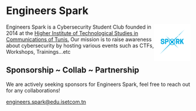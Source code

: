 # Engineers Spark

<a href="https://www.facebook.com/engineers.spark" target="_blank" rel="noopener noreferrer">
  <img width="100" src="https://raw.githubusercontent.com/Engineers-Spark/.github/main/profile/spark.png" align="right"/>
</a>

Engineers Spark is a Cybersecurity Student Club founded in 2014 at the [Higher Institute of Technological Studies in Communications of Tunis.](https://isetcom.tn/public/home.faces) Our mission is to raise awareness about cybersecurity by hosting various events such as CTFs, Workshops, Trainings...etc

## Sponsorship ~ Collab ~ Partnership

We are actively seeking sponsors for Engineers Spark, feel free to reach out for any collaborations!

[engineers.spark@edu.isetcom.tn](mailto:engineers.spark@edu.isetcom.tn)


